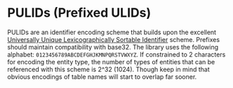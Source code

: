 # PULIDs (Prefixed ULIDs)

PULIDs are an identifier encoding scheme that builds upon the excellent [Universally Unique Lexicographically Sortable Identifier](https://github.com/oklog/ulid) scheme. Prefixes should maintain compatibility with base32. The library uses the following alphabet: `0123456789ABCDEFGHJKMNPQRSTVWXYZ`. If constrained to 2 characters for encoding the entity type, the number of types of entities that can be referenced with this scheme is 2^32 (1024). Though keep in mind that obvious encodings of table names will start to overlap far sooner.
